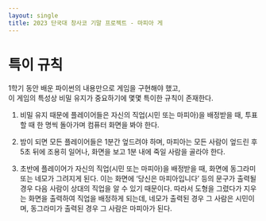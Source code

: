 ```yaml
---
layout: single
title: 2023 단국대 창사코 기말 프로젝트 - 마피아 게
---
```


# 특이 규칙
1학기 동안 배운 파이썬의 내용만으로 게임을 구현해야 했고, <br/>
이 게임의 특성상 비밀 유지가 중요하기에 몇몇 특이한 규칙이 존재한다.

1. 비밀 유지 때문에 플레이어들은 자신의 직업(시민 또는 마피아)을 배정받을 때, 투표할 때 한 명씩 돌아가며 컴퓨터 화면을 봐야 한다.

2. 밤이 되면 모든 플레이어들은 1분간 엎드려야 하며, 마피아는 모든 사람이 엎드린 후 5초 뒤에 조용히 일어나,
   화면을 보고 1분 내에 죽일 사람을 골라야 한다.

4. 초반에 플레이어가 자신의 직업(시민 또는 마피아)을 배정받을 때, 화면에 동그라미 또는 네모가 그려지게 된다.
   이는 화면에 ‘당신은 마피아입니다’ 등의 문구가 출력될 경우 다음 사람이 상대의 직업을 알 수 있기 때문이다.
   따라서 도형을 그렸다가 지우는 화면을 출력하여 직업을 배정하게 되는데, 네모가 출력된 경우 그 사람은 시민이며,
   동그라미가 출력된 경우 그 사람은 마피아가 된다.
